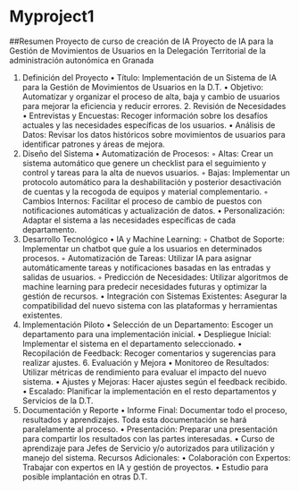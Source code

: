 # Myproject1
##Resumen
Proyecto de curso de creación de IA
Proyecto de IA para la Gestión de Movimientos de Usuarios en la Delegación Territorial de la administración autonómica en  Granada
1. Definición del Proyecto
    • Título: Implementación de un Sistema de IA para la Gestión de Movimientos de Usuarios en la D.T. 
    • Objetivo: Automatizar y organizar el proceso de alta, baja y cambio de usuarios para mejorar la eficiencia y reducir errores.
   2. Revisión de Necesidades
    • Entrevistas y Encuestas: Recoger información sobre los desafíos actuales y las necesidades específicas de los usuarios.
    • Análisis de Datos: Revisar los datos históricos sobre movimientos de usuarios para identificar patrones y áreas de mejora.
3. Diseño del Sistema
    • Automatización de Procesos:
        ◦ Altas: Crear un sistema automático que genere un checklist para el seguimiento y control  y tareas para la alta de nuevos usuarios.
        ◦ Bajas: Implementar un protocolo automático para la deshabilitación y posterior desactivación de cuentas y la recogoda de equipos y material complementario.
        ◦ Cambios Internos: Facilitar el proceso de cambio de puestos con notificaciones automáticas y actualización de datos.
    • Personalización: Adaptar el sistema a las necesidades específicas de cada departamento.
4. Desarrollo Tecnológico
    • IA y Machine Learning:
        ◦ Chatbot de Soporte: Implementar un chatbot que guíe a los usuarios en determinados  procesos.
        ◦ Automatización de Tareas: Utilizar IA para asignar automáticamente tareas y notificaciones basadas en las entradas y salidas de usuarios.
        ◦ Predicción de Necesidades: Utilizar algoritmos de machine learning para predecir necesidades futuras y optimizar la gestión de recursos.
    • Integración con Sistemas Existentes: Asegurar la compatibilidad del nuevo sistema con las plataformas y herramientas existentes.
5. Implementación Piloto
    • Selección de un  Departamento: Escoger un departamento para una implementación inicial.
    • Despliegue Inicial: Implementar el sistema en el departamento seleccionado.
    • Recopilación de Feedback: Recoger comentarios y sugerencias para realizar ajustes.
   6. Evaluación y Mejora
    • Monitoreo de Resultados: Utilizar métricas de rendimiento para evaluar el impacto del nuevo sistema.
    • Ajustes y Mejoras: Hacer ajustes según el feedback recibido.
    • Escalado: Planificar la implementación en el resto  departamentos y Servicios de la D.T.
7. Documentación y Reporte
    • Informe Final: Documentar todo el proceso, resultados y aprendizajes. Toda esta documentación se hará paralelamente al proceso.
    • Presentación: Preparar una presentación para compartir los resultados con las partes interesadas.
    • Curso de aprendizaje para Jefes de Servicio y/o autorizados para utilización y manejo del sistema.
Recursos Adicionales:
    • Colaboración con Expertos: Trabajar con expertos en IA y gestión de proyectos.
    • Estudio para posible implantación en otras D.T. 
   
